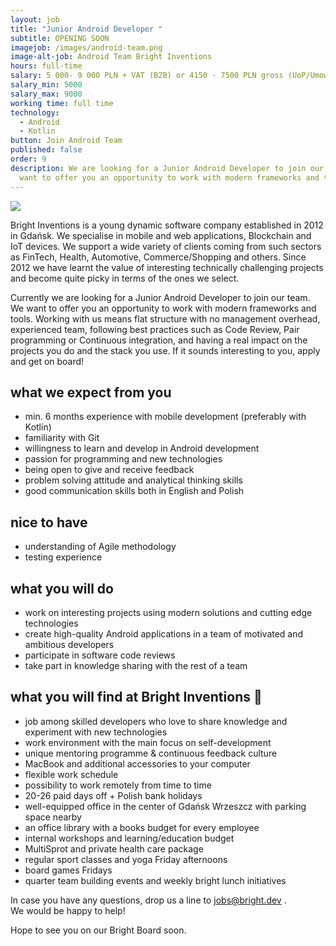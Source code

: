 ```yaml
---
layout: job
title: "Junior Android Developer "
subtitle: OPENING SOON
imagejob: /images/android-team.png
image-alt-job: Android Team Bright Inventions
hours: full-time
salary: 5 000- 9 000 PLN + VAT (B2B) or 4150 - 7500 PLN gross (UoP/Umowa zlecenie)
salary_min: 5000
salary_max: 9000
working time: full time
technology:
  - Android
  - Kotlin
button: Join Android Team
published: false
order: 9
description: We are looking for a Junior Android Developer to join our team. We
  want to offer you an opportunity to work with modern frameworks and tools.
---
```

![](/images/android-team.png)

Bright Inventions is a young dynamic software company established in 2012 in Gdańsk. We specialise in mobile and web applications, Blockchain and IoT devices.  We support a wide variety of clients coming from such sectors  as FinTech, Health, Automotive, Commerce/Shopping and others. Since 2012 we have learnt the value of interesting technically challenging projects and become quite picky in terms of the ones we select.

Currently we are looking for a Junior Android Developer to join our team. We want to offer you an opportunity to work with modern frameworks and tools. Working with us means flat structure with no management overhead,  experienced team, following best practices such as Code Review, Pair programming or Continuous integration, and having a real impact on the projects you do and the stack you use. If it sounds interesting to you, apply and get on board!

## what we expect from you

* min. 6 months experience with mobile development (preferably with Kotlin) 
* familiarity with Git 
* willingness to learn and develop in Android development
* passion for programming and new technologies
* being open to give and receive feedback 
* problem solving attitude and analytical thinking skills 
* good communication skills both in English and Polish 

## nice to have

* understanding of Agile methodology 
* testing experience 

## what you will do

* work on interesting projects using modern solutions and cutting edge technologies 
* create high-quality Android applications in a team of motivated and ambitious developers  
* participate in software code reviews
* take part in knowledge sharing with the rest of a team

## what you will find at Bright Inventions 🧡

* job among skilled developers who love to share knowledge and experiment with new technologies
* work environment with the main focus on self-development 
* unique mentoring programme & continuous feedback culture 
* MacBook and additional accessories to your computer 
* flexible work schedule 
* possibility to work remotely from time to time 
* 20-26 paid days off + Polish bank holidays 
* well-equipped office in the center of Gdańsk Wrzeszcz with parking space nearby 
* an office library with a books budget for every employee
* internal workshops and learning/education budget 
* MultiSprot and private health care package 
* regular sport classes and yoga Friday afternoons 
* board games Fridays 
* quarter team building  events and weekly bright lunch initiatives 

In case you have any questions, drop us a line to jobs@bright.dev .  \
We would be happy to help! 

Hope to see you on our Bright Board soon.
